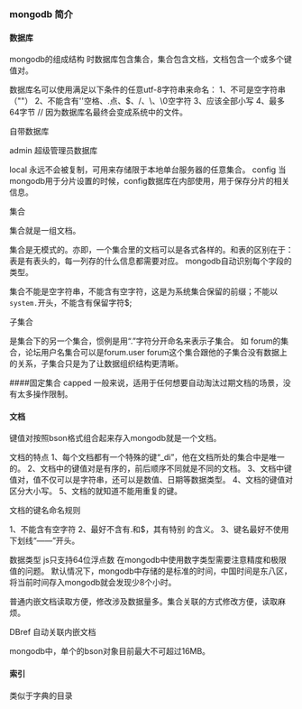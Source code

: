 ### mongodb 简介
#### 数据库
mongodb的组成结构
时数据库包含集合，集合包含文档，文档包含一个或多个键值对。


数据库名可以使用满足以下条件的任意utf-8字符串来命名：
1、不可是空字符串（""）
2、不能含有''空格、.点、$、/、\、\0空字符
3、应该全部小写
4、最多64字节
// 因为数据库名最终会变成系统中的文件。

自带数据库

admin 超级管理员数据库

local 永远不会被复制，可用来存储限于本地单台服务器的任意集合。
config 当mongodb用于分片设置的时候，config数据库在内部使用，用于保存分片的相关信息。

集合

集合就是一组文档。

集合是无模式的。亦即，一个集合里的文档可以是各式各样的。和表的区别在于：表是有表头的，每一列存的什么信息都需要对应。
mongodb自动识别每个字段的类型。

集合不能是空字符串，不能含有空字符，这是为系统集合保留的前缀；不能以`system.`开头，不能含有保留字符$;


子集合

是集合下的另一个集合，惯例是用“.”字符分开命名来表示子集合。
如 forum的集合，论坛用户名集合可以是forum.user
forum这个集合跟他的子集合没有数据上的关系，子集合只是为了让数据组织结构更清晰。

####固定集合 capped
一般来说，适用于任何想要自动淘汰过期文档的场景，没有太多操作限制。

#### 文档

键值对按照bson格式组合起来存入mongodb就是一个文档。

文档的特点
1、每个文档都有一个特殊的键“_di”，他在文档所处的集合中是唯一的。
2、文档中的键值对是有序的，前后顺序不同就是不同的文档。
3、文档中键值对，值不仅可以是字符串，还可以是数值、日期等数据类型。
4、文档的键值对区分大小写。
5、文档的就知道不能用重复的键。

文档的键名命名规则

1、不能含有空字符
2、最好不含有.和$，其有特别 的含义。
3、键名最好不使用下划线“——”开头。

数据类型
js只支持64位浮点数
在mongodb中使用数字类型需要注意精度和极限值的问题。
默认情况下，mongodb中存储的是标准的时间，中国时间是东八区，将当前时间存入mongodb就会发现少8个小时。

普通内嵌文档读取方便，修改涉及数据量多。集合关联的方式修改方便，读取麻烦。

DBref 自动关联内嵌文档

mongodb中，单个的bson对象目前最大不可超过16MB。

#### 索引

类似于字典的目录
